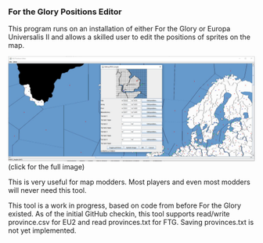 ### For the Glory Positions Editor

This program runs on an installation of either For the Glory or Europa Universalis II and allows a skilled user to edit the positions of sprites on the map.

[<img src="Screenshot.JPG" width="1000">](/Screenshot.JPG?raw=true)
(click for the full image)

This is very useful for map modders. Most players and even most modders will never need this tool.

This tool is a work in progress, based on code from before For the Glory existed. As of the initial GitHub checkin, this tool supports read/write province.csv for EU2 and read provinces.txt for FTG. Saving provinces.txt is  not yet implemented.
